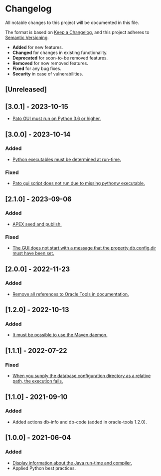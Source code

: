 # Changelog

All notable changes to this project will be documented in this file.

The format is based on [Keep a Changelog](https://keepachangelog.com/en/1.0.0/),
and this project adheres to [Semantic Versioning](https://semver.org/spec/v2.0.0.html).

- **Added** for new features.
- **Changed** for changes in existing functionality.
- **Deprecated** for soon-to-be removed features.
- **Removed** for now removed features.
- **Fixed** for any bug fixes.
- **Security** in case of vulnerabilities.

## [Unreleased]

## [3.0.1] - 2023-10-15

- [Pato GUI must run on Python 3.6 or higher.](https://github.com/paulissoft/pato-gui/issues/13)

## [3.0.0] - 2023-10-14

### Added

- [Python executables must be determined at run-time.](https://github.com/paulissoft/pato-gui/issues/11)

### Fixed

- [Pato gui script does not run due to missing pythonw executable.](https://github.com/paulissoft/pato-gui/issues/10)

## [2.1.0] - 2023-09-06

### Added

- [APEX seed and publish.](https://github.com/paulissoft/oracle-tools/issues/107)

### Fixed

- [The GUI does not start with a message that the property db.config.dir must have been set.](https://github.com/paulissoft/pato-gui/issues/8)

## [2.0.0] - 2022-11-23

### Added

- [Remove all references to Oracle Tools in documentation.](https://github.com/paulissoft/pato-gui/issues/7)

## [1.2.0] - 2022-10-13

### Added

- [It must be possible to use the Maven daemon.](https://github.com/paulissoft/pato-gui/issues/6)

## [1.1.1] - 2022-07-22

### Fixed

- [When you supply the database configuration directory as a relative path, the execution fails.](https://github.com/paulissoft/pato-gui/issues/5)

## [1.1.0] - 2021-09-10

### Added

- Added actions db-info and db-code (added in oracle-tools 1.2.0).

## [1.0.0] - 2021-06-04

### Added

- [Display information about the Java run-time and compiler.](https://github.com/paulissoft/pato-gui/issues/3)
- Applied Python best practices.
